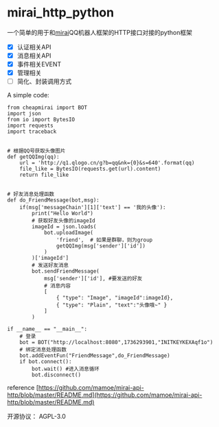 # mirai_http_python
一个简单的用于和[mirai](https://github.com/mamoe/mirai)QQ机器人框架的HTTP接口对接的python框架
* [x] 认证相关API
* [x] 消息相关API  
* [x] 事件相关EVENT
* [x] 管理相关
* [ ] 简化、封装调用方式

A simple code:
```python3
from cheapmirai import BOT
import json
from io import BytesIO
import requests
import traceback


# 根据QQ号获取头像图片
def getQQImg(qq):
    url = 'http://q1.qlogo.cn/g?b=qq&nk={0}&s=640'.format(qq)
    file_like = BytesIO(requests.get(url).content)
    return file_like


# 好友消息处理函数
def do_FriendMessage(bot,msg):
    if(msg['messageChain'][1]['text'] == '我的头像'):
        print("Hello World")
        # 获取好友头像的imageId
        imageId = json.loads(
            bot.uploadImage(
                'friend',  # 如果是群聊，则为group
                getQQImg(msg['sender']['id'])
            )
        )['imageId']
        # 发送好友消息
        bot.sendFriendMessage(
            msg['sender']['id'], #要发送的好友
            # 消息内容
            [
                { "type": "Image", "imageId":imageId},
                { "type": "Plain", "text":"头像哦~" }
            ]
        )

if __name__ == "__main__":
    # 登录
    bot = BOT("http://localhost:8080",1736293901,"INITKEYKEXAqf1o")
    # 绑定消息处理函数
    bot.addEventFun("FriendMessage",do_FriendMessage)
    if bot.connect():
        bot.wait() #进入消息循环
        bot.disconnect()

```

reference [https://github.com/mamoe/mirai-api-http/blob/master/README.md](https://github.com/mamoe/mirai-api-http/blob/master/README.md)

开源协议： AGPL-3.0
